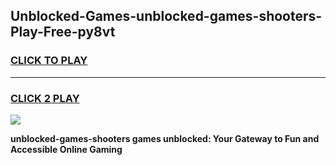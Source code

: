 
## Unblocked-Games-unblocked-games-shooters-Play-Free-py8vt
<h3>
<a href="https://premium76.site?title=unblocked-games-shooters&ref=10A">CLICK TO PLAY</a></h3>
<hr>

<h3>
<a href="https://premium76.site?title=unblocked-games-shooters&ref=10A">CLICK 2 PLAY</a>
  
</h3>

<a href="https://premium76.site?title=unblocked-games-shooters&ref=10A"><img src="https://clearcache.store/games.png"></a>


**unblocked-games-shooters games unblocked: Your Gateway to Fun and Accessible Online Gaming**
